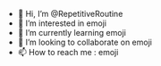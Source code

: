 - 👋 Hi, I’m @RepetitiveRoutine
- 👀 I’m interested in emoji
- 🌱 I’m currently learning emoji
- 💞️ I’m looking to collaborate on emoji
- 📫 How to reach me : emoji 

<!---
RepetitiveRoutine/RepetitiveRoutine is a ✨ special ✨ repository because its `README.md` (this file) appears on your GitHub profile.
You can click the Preview link to take a look at your changes.
--->
